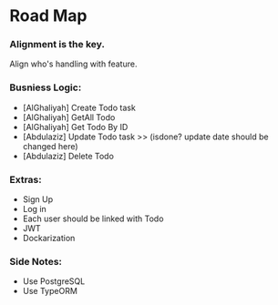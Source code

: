 # Road Map

### Alignment is the key.

Align who's handling with feature.

### Busniess Logic:

- [AlGhaliyah] Create Todo task
- [AlGhaliyah] GetAll Todo
- [AlGhaliyah] Get Todo By ID
- [Abdulaziz] Update Todo task >> (isdone? update date should be changed here)
- [Abdulaziz] Delete Todo

### Extras:

- Sign Up
- Log in
- Each user should be linked with Todo
- JWT
- Dockarization

### Side Notes:

- Use PostgreSQL
- Use TypeORM
